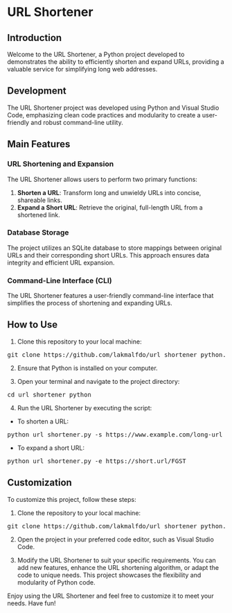 # URL Shortener

## Introduction
Welcome to the URL Shortener, a Python project developed to demonstrates the ability to efficiently shorten and expand URLs, providing a valuable service for simplifying long web addresses.

## Development
The URL Shortener project was developed using Python and Visual Studio Code, emphasizing clean code practices and modularity to create a user-friendly and robust command-line utility.

## Main Features
### URL Shortening and Expansion
The URL Shortener allows users to perform two primary functions:

1. **Shorten a URL**: Transform long and unwieldy URLs into concise, shareable links.
2. **Expand a Short URL**: Retrieve the original, full-length URL from a shortened link.

### Database Storage
The project utilizes an SQLite database to store mappings between original URLs and their corresponding short URLs. This approach ensures data integrity and efficient URL expansion.

### Command-Line Interface (CLI)
The URL Shortener features a user-friendly command-line interface that simplifies the process of shortening and expanding URLs.

## How to Use
1. Clone this repository to your local machine:
<pre>git clone https://github.com/lakmalfdo/url_shortener_python.git</pre>

2. Ensure that Python is installed on your computer.

3. Open your terminal and navigate to the project directory:
<pre>cd url_shortener_python</pre>

4. Run the URL Shortener by executing the script:

- To shorten a URL:
<pre>python url_shortener.py -s https://www.example.com/long-url</pre>

- To expand a short URL:
<pre>python url_shortener.py -e https://short.url/FGST</pre>

## Customization
To customize this project, follow these steps:

1. Clone the repository to your local machine:

<pre>git clone https://github.com/lakmalfdo/url_shortener_python.git</pre>

2. Open the project in your preferred code editor, such as Visual Studio Code.

3. Modify the URL Shortener to suit your specific requirements. You can add new features, enhance the URL shortening algorithm, or adapt the code to unique needs. This project showcases the flexibility and modularity of Python code.

Enjoy using the URL Shortener and feel free to customize it to meet your needs. Have fun!
